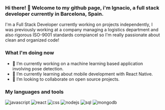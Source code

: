 ### Hi there! 👋 Welcome to my github page, i'm Ignacio, a full stack developer currently in Barcelona, Spain. 

 I'm a Full Stack Developer currently working on projects independently, I was previously working at a company managing a logistics department and also rigorous ISO-9001 standards compiancel so I'm really passionate about clean and organized code! 
 



### What I'm doing now


- 🔭 I’m currently working on a machine learning based application involving pose detection. 
- 🌱 I’m currently learning about mobile development with React Native. 
- 👯 I’m looking to collaborate on open source projects.

 

### My languages and tools
![javascript](https://user-images.githubusercontent.com/70608198/119153870-e90d1c80-ba51-11eb-8acb-251e7196b1b7.png)
![react](https://user-images.githubusercontent.com/70608198/119183238-15d22b80-ba74-11eb-943a-ad66e565bad7.png)
![css](https://user-images.githubusercontent.com/70608198/119183307-31d5cd00-ba74-11eb-9da1-458d2f69a6c6.png)
![nodejs](https://user-images.githubusercontent.com/70608198/119183368-47e38d80-ba74-11eb-9f5f-871b9b5bc7fb.png)
![sql](https://user-images.githubusercontent.com/70608198/119183422-5d58b780-ba74-11eb-9d36-8f1c43bb140d.png)
![mongodb](https://user-images.githubusercontent.com/70608198/119183558-88dba200-ba74-11eb-9b58-4f76849c58b6.png)





